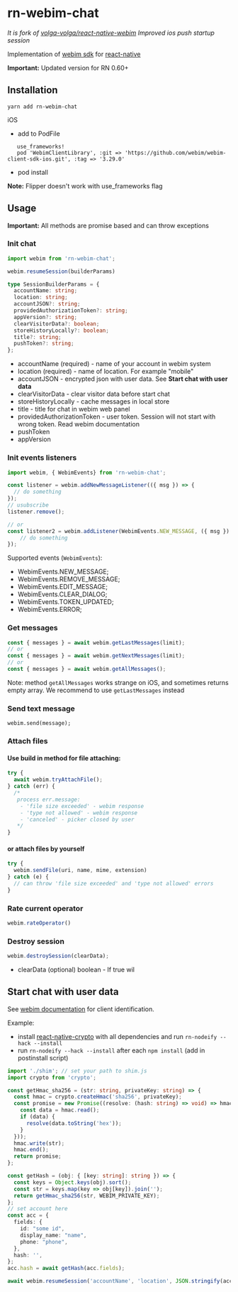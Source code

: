 # rn-webim-chat

_It is fork of [volga-volga/react-native-webim](https://github.com/volga-volga/react-native-webim)_
_Improved ios push startup session_

Implementation of [webim sdk](https://webim.ru/) for [react-native](https://github.com/facebook/react-native)

**Important:** Updated version for RN 0.60+

## Installation

```
yarn add rn-webim-chat
```

iOS
- add to PodFile
 ```
    use_frameworks!
    pod 'WebimClientLibrary', :git => 'https://github.com/webim/webim-client-sdk-ios.git', :tag => '3.29.0'
```
- pod install 

**Note:** Flipper doesn't work with use_frameworks flag

## Usage

**Important:** All methods are promise based and can throw exceptions

### Init chat

 ```ts
import webim from 'rn-webim-chat';

webim.resumeSession(builderParams)
```

```ts
type SessionBuilderParams = {
  accountName: string;
  location: string;
  accountJSON?: string;
  providedAuthorizationToken?: string;
  appVersion?: string;
  clearVisitorData?: boolean;
  storeHistoryLocally?: boolean;
  title?: string;
  pushToken?: string;
};
 ```
- accountName (required) - name of your account in webim system
- location (required) - name of location. For example "mobile"
- accountJSON - encrypted json with user data. See **Start chat with user data**
- clearVisitorData - clear visitor data before start chat
- storeHistoryLocally - cache messages in local store
- title - title for chat in webim web panel
- providedAuthorizationToken - user token. Session will not start with wrong token. Read webim documentation
- pushToken
- appVersion


### Init events listeners

```js
import webim, { WebimEvents} from 'rn-webim-chat';

const listener = webim.addNewMessageListener(({ msg }) => {
  // do something
});
// usubscribe
listener.remove();

// or
const listener2 = webim.addListener(WebimEvents.NEW_MESSAGE, ({ msg }) => {
    // do something
});
```
Supported events (`WebimEvents`): 
- WebimEvents.NEW_MESSAGE;
- WebimEvents.REMOVE_MESSAGE;
- WebimEvents.EDIT_MESSAGE;
- WebimEvents.CLEAR_DIALOG;
- WebimEvents.TOKEN_UPDATED;
- WebimEvents.ERROR;

### Get messages

```js
const { messages } = await webim.getLastMessages(limit);
// or
const { messages } = await webim.getNextMessages(limit);
// or
const { messages } = await webim.getAllMessages();
```
Note: method `getAllMessages` works strange on iOS, and sometimes returns empty array. We recommend to use `getLastMessages` instead

### Send text message

```
webim.send(message);
```

### Attach files
  
#### Use build in method for file attaching:

```js
try {
  await webim.tryAttachFile();
} catch (err) {
  /*
   process err.message:
    - 'file size exceeded' - webim response
    - 'type not allowed' - webim response
    - 'canceled' - picker closed by user
   */
}
```

#### or attach files by yourself

```js
try {
  webim.sendFile(uri, name, mime, extension)
} catch (e) {
  // can throw 'file size exceeded' and 'type not allowed' errors
}
```

### Rate current operator
```js
webim.rateOperator()
```

### Destroy session
```js
webim.destroySession(clearData);
```

- clearData (optional) boolean - If true wil

## Start chat with user data

See [webim documentation](https://webim.ru/kb/dev/identification/8265-id-2-0/) for client identification.

Example:

- install [react-native-crypto](https://github.com/tradle/react-native-crypto) with all dependencies and run `rn-nodeify --hack --install`
- run `rn-nodeify --hack --install` after each `npm install` (add in postinstall script)

```ts
import './shim'; // set your path to shim.js
import crypto from 'crypto';

const getHmac_sha256 = (str: string, privateKey: string) => {
  const hmac = crypto.createHmac('sha256', privateKey);
  const promise = new Promise((resolve: (hash: string) => void) => hmac.on('readable', () => {
    const data = hmac.read();
    if (data) {
      resolve(data.toString('hex'));
    }
  }));
  hmac.write(str);
  hmac.end();
  return promise;
};

const getHash = (obj: { [key: string]: string }) => {
  const keys = Object.keys(obj).sort();
  const str = keys.map(key => obj[key]).join('');
  return getHmac_sha256(str, WEBIM_PRIVATE_KEY);
};
// set account here
const acc = {
  fields: {
    id: "some id",
    display_name: "name",
    phone: "phone",
  },
  hash: '',
};
acc.hash = await getHash(acc.fields);

await webim.resumeSession('accountName', 'location', JSON.stringify(acc));
```
